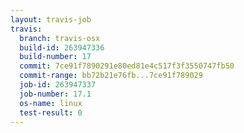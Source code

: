 ```yaml
---
layout: travis-job
travis:
  branch: travis-osx
  build-id: 263947336
  build-number: 17
  commit: 7ce91f7890291e80ed81e4c517f3f3550747fb50
  commit-range: bb72b21e76fb...7ce91f789029
  job-id: 263947337
  job-number: 17.1
  os-name: linux
  test-result: 0
---
```


